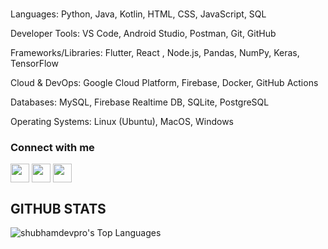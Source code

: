 ### 
Languages: Python, Java, Kotlin, HTML, CSS, JavaScript, SQL

Developer Tools: VS Code, Android Studio, Postman, Git, GitHub

Frameworks/Libraries: Flutter, React , Node.js, Pandas, NumPy, Keras, TensorFlow

Cloud & DevOps: Google Cloud Platform, Firebase, Docker, GitHub Actions

Databases: MySQL, Firebase Realtime DB, SQLite, PostgreSQL 

Operating Systems: Linux (Ubuntu), MacOS, Windows

### Connect with me
<p>
 <a href="http://twitter.com/shubhamdevpro" target="blank"><img align="center"          src="https://github.com/mishmanners/MishManners/blob/master/socials/twitter%20(2).png" title = "Twitter" alt="" height="30" /></a>
 <a href="http://linkedin.com/in/-shubhamdev" target="blank"><img align="center"  src="https://github.com/mishmanners/MishManners/blob/master/socials/transparent-Linkedin-logo-icon.png" alt="" height="30" /></a>
 <a href="http://instagram.com/shubhamdevpro" target="blank"><img align="center"  src="https://github.com/mishmanners/MishManners/blob/master/socials/instagram.png" alt="" height="30" /></a>
</p>


## GITHUB STATS
![shubhamdevpro's Top Languages](https://github-readme-stats.vercel.app/api/top-langs/?username=shubhamdevpro&theme=outrun&show_icons=true&hide_border=true&layout=compact)

<!-- ![shubhamdevpro's Stats](https://github-readme-stats.vercel.app/api?username=shubhamdevpro&theme=outrun&show_icons=true&hide_border=true&count_private=true)

## ![shubhamdevpro's Streak](https://github-readme-streak-stats.herokuapp.com/?user=shubhamdevpro&theme=outrun&hide_border=true) -->




